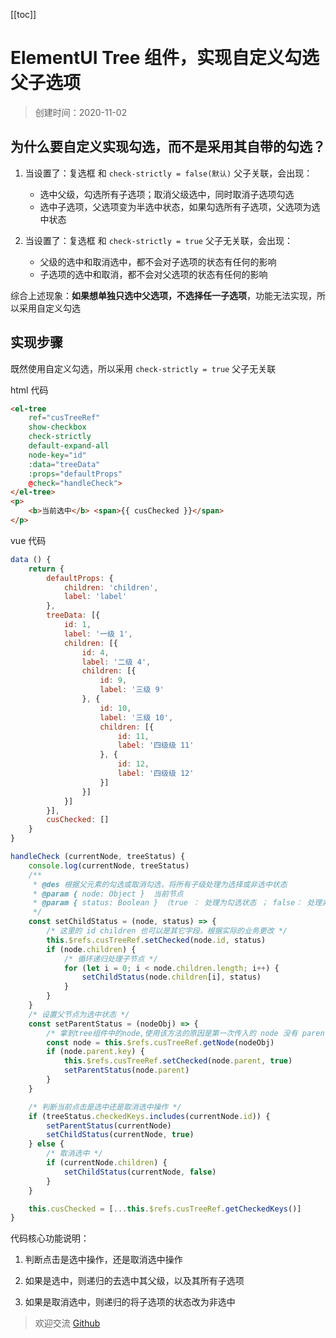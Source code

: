 [[toc]]


# ElementUI Tree 组件，实现自定义勾选父子选项


> 创建时间：2020-11-02

## 为什么要自定义实现勾选，而不是采用其自带的勾选？

1. 当设置了：复选框 和 `check-strictly = false(默认)` 父子关联，会出现：

    - 选中父级，勾选所有子选项；取消父级选中，同时取消子选项勾选
    - 选中子选项，父选项变为半选中状态，如果勾选所有子选项，父选项为选中状态

2. 当设置了：复选框 和 `check-strictly = true` 父子无关联，会出现：

    - 父级的选中和取消选中，都不会对子选项的状态有任何的影响
    - 子选项的选中和取消，都不会对父选项的状态有任何的影响

综合上述现象：**如果想单独只选中父选项，不选择任一子选项**，功能无法实现，所以采用自定义勾选


## 实现步骤

既然使用自定义勾选，所以采用 `check-strictly = true` 父子无关联

html 代码
```html
<el-tree
    ref="cusTreeRef"
    show-checkbox
    check-strictly
    default-expand-all
    node-key="id"
    :data="treeData"
    :props="defaultProps"
    @check="handleCheck">
</el-tree>
<p>
    <b>当前选中</b> <span>{{ cusChecked }}</span>
</p>
```

vue 代码
```js
data () {
    return {
        defaultProps: {
            children: 'children',
            label: 'label'
        },
        treeData: [{
            id: 1,
            label: '一级 1',
            children: [{
                id: 4,
                label: '二级 4',
                children: [{
                    id: 9,
                    label: '三级 9'
                }, {
                    id: 10,
                    label: '三级 10',
                    children: [{
                        id: 11,
                        label: '四级级 11'
                    }, {
                        id: 12,
                        label: '四级级 12'
                    }]
                }]
            }]
        }],
        cusChecked: []
    }
}

handleCheck (currentNode, treeStatus) {
    console.log(currentNode, treeStatus)
    /**
     * @des 根据父元素的勾选或取消勾选，将所有子级处理为选择或非选中状态
     * @param { node: Object }  当前节点
     * @param { status: Boolean } （true ： 处理为勾选状态 ； false： 处理非选中）
     */
    const setChildStatus = (node, status) => {
        /* 这里的 id children 也可以是其它字段，根据实际的业务更改 */
        this.$refs.cusTreeRef.setChecked(node.id, status)
        if (node.children) {
            /* 循环递归处理子节点 */
            for (let i = 0; i < node.children.length; i++) {
                setChildStatus(node.children[i], status)
            }
        }
    }
    /* 设置父节点为选中状态 */
    const setParentStatus = (nodeObj) => {
        /* 拿到tree组件中的node,使用该方法的原因是第一次传入的 node 没有 parent */
        const node = this.$refs.cusTreeRef.getNode(nodeObj)
        if (node.parent.key) {
            this.$refs.cusTreeRef.setChecked(node.parent, true)
            setParentStatus(node.parent)
        }
    }

    /* 判断当前点击是选中还是取消选中操作 */
    if (treeStatus.checkedKeys.includes(currentNode.id)) {
        setParentStatus(currentNode)
        setChildStatus(currentNode, true)
    } else {
        /* 取消选中 */
        if (currentNode.children) {
            setChildStatus(currentNode, false)
        }
    }

    this.cusChecked = [...this.$refs.cusTreeRef.getCheckedKeys()]
}
```

代码核心功能说明： 

1. 判断点击是选中操作，还是取消选中操作

2. 如果是选中，则递归的去选中其父级，以及其所有子选项

3. 如果是取消选中，则递归的将子选项的状态改为非选中


> 欢迎交流 [Github](https://github.com/WarrenHewitt/blog/issues)

